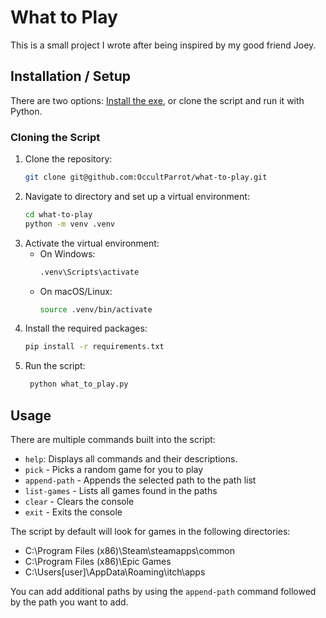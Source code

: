 # What to Play

This is a small project I wrote after being inspired by my good friend Joey.

## Installation / Setup

There are two options: [Install the exe](), or clone the script and run it with Python.

### Cloning the Script

1. Clone the repository:
    ```bash
    git clone git@github.com:OccultParrot/what-to-play.git
   ```
2. Navigate to directory and set up a virtual environment:
   ```bash
   cd what-to-play
   python -m venv .venv
   ```
3. Activate the virtual environment:
    - On Windows:
      ```bash
      .venv\Scripts\activate
      ```
    - On macOS/Linux:
      ```bash
      source .venv/bin/activate
      ```
4. Install the required packages:
   ```bash
   pip install -r requirements.txt
   ```
5. Run the script:
   ```bash
    python what_to_play.py
    ```

## Usage
There are multiple commands built into the script:
- `help`: Displays all commands and their descriptions.
- `pick` - Picks a random game for you to play
- `append-path` - Appends the selected path to the path list
- `list-games` - Lists all games found in the paths
- `clear` - Clears the console
- `exit` - Exits the console

The script by default will look for games in the following directories:
- C:\Program Files (x86)\Steam\steamapps\common
- C:\Program Files (x86)\Epic Games
- C:\Users\[user]\AppData\Roaming\itch\apps

You can add additional paths by using the `append-path` command followed by the path you want to add.